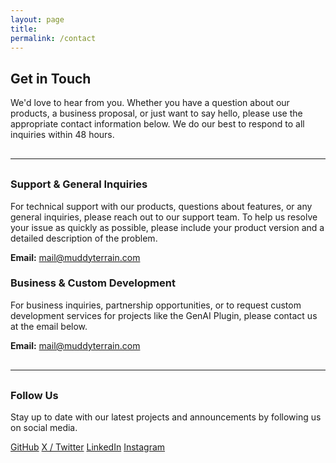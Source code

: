 ```yaml
---
layout: page
title: 
permalink: /contact
---
```


<h2>Get in Touch</h2>

<p>We'd love to hear from you. Whether you have a question about our products, a business proposal, or just want to say hello, please use the appropriate contact information below. We do our best to respond to all inquiries within 48 hours.</p>

<hr style="margin: 30px 0;">

<h3>Support & General Inquiries</h3>
<p>For technical support with our products, questions about features, or any general inquiries, please reach out to our support team. To help us resolve your issue as quickly as possible, please include your product version and a detailed description of the problem.</p>
<p>
  <strong>Email:</strong> <a href="mailto:mail@muddyterrain.com">mail@muddyterrain.com</a>
</p>


<h3>Business & Custom Development</h3>
<p>For business inquiries, partnership opportunities, or to request custom development services for projects like the GenAI Plugin, please contact us at the email below.</p>
<p>
  <strong>Email:</strong> <a href="mailto:mail@muddyterrain.com">mail@muddyterrain.com</a>
</p>

<hr style="margin: 30px 0;">

<h3>Follow Us</h3>
<p>Stay up to date with our latest projects and announcements by following us on social media.</p>

<div class="button-row" style="justify-content: flex-start;">
  <a href="https://github.com/MuddyTerrain" class="cta-button secondary" target="_blank" rel="noopener noreferrer">GitHub</a>
  <a href="https://x.com/muddyterrain" class="cta-button secondary" target="_blank" rel="noopener noreferrer">X / Twitter</a>
  <a href="https://www.linkedin.com/company/muddyterrain" class="cta-button secondary" target="_blank" rel="noopener noreferrer">LinkedIn</a>
  <a href="https://www.instagram.com/muddyterrain" class="cta-button secondary" target="_blank" rel="noopener noreferrer">Instagram</a>
</div>